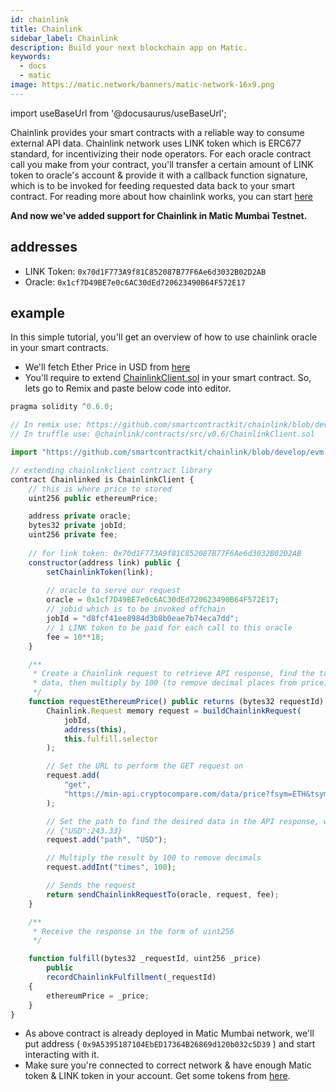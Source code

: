 ```yaml
---
id: chainlink
title: Chainlink
sidebar_label: Chainlink
description: Build your next blockchain app on Matic.
keywords:
  - docs
  - matic
image: https://matic.network/banners/matic-network-16x9.png 
---
```

import useBaseUrl from '@docusaurus/useBaseUrl';

Chainlink provides your smart contracts with a reliable way to consume external API data. Chainlink network uses LINK token which is ERC677 standard, for incentivizing their node operators. For each oracle contract call you make from your contract, you'll transfer a certain amount of LINK token to oracle's account & provide it with a callback function signature, which is to be invoked for feeding requested data back to your smart contract. For reading more about how chainlink works, you can start [here](https://docs.chain.link/docs/architecture-overview)

**And now we've added support for Chainlink in Matic Mumbai Testnet.**

## addresses

- LINK Token: `0x70d1F773A9f81C852087B77F6Ae6d3032B02D2AB`
- Oracle: `0x1cf7D49BE7e0c6AC30dEd720623490B64F572E17`

## example

In this simple tutorial, you'll get an overview of how to use chainlink oracle in your smart contracts. 

- We'll fetch Ether Price in USD from [here](https://min-api.cryptocompare.com/data/price?fsym=ETH&tsyms=USD)
- You'll require to extend [ChainlinkClient.sol](https://github.com/smartcontractkit/chainlink/blob/develop/evm-contracts/src/v0.6/ChainlinkClient.sol) in your smart contract. So, lets go to Remix and paste below code into editor.

```javascript
pragma solidity ^0.6.0;

// In remix use: https://github.com/smartcontractkit/chainlink/blob/develop/evm-contracts/src/v0.6/ChainlinkClient.sol
// In truffle use: @chainlink/contracts/src/v0.6/ChainlinkClient.sol

import "https://github.com/smartcontractkit/chainlink/blob/develop/evm-contracts/src/v0.6/ChainlinkClient.sol";

// extending chainlinkclient contract library
contract Chainlinked is ChainlinkClient {
    // this is where price to stored
    uint256 public ethereumPrice;

    address private oracle;
    bytes32 private jobId;
    uint256 private fee;
    
    // for link token: 0x70d1F773A9f81C852087B77F6Ae6d3032B02D2AB
    constructor(address link) public {
        setChainlinkToken(link);
        
        // oracle to serve our request
        oracle = 0x1cf7D49BE7e0c6AC30dEd720623490B64F572E17;
        // jobid which is to be invoked offchain 
        jobId = "d8fcf41ee8984d3b8b0eae7b74eca7dd";
        // 1 LINK token to be paid for each call to this oracle
        fee = 10**18;
    }

    /**
     * Create a Chainlink request to retrieve API response, find the target price
     * data, then multiply by 100 (to remove decimal places from price).
     */
    function requestEthereumPrice() public returns (bytes32 requestId) {
        Chainlink.Request memory request = buildChainlinkRequest(
            jobId,
            address(this),
            this.fulfill.selector
        );

        // Set the URL to perform the GET request on
        request.add(
            "get",
            "https://min-api.cryptocompare.com/data/price?fsym=ETH&tsyms=USD"
        );

        // Set the path to find the desired data in the API response, where the response format is:
        // {"USD":243.33}
        request.add("path", "USD");

        // Multiply the result by 100 to remove decimals
        request.addInt("times", 100);

        // Sends the request
        return sendChainlinkRequestTo(oracle, request, fee);
    }

    /**
     * Receive the response in the form of uint256
     */

    function fulfill(bytes32 _requestId, uint256 _price)
        public
        recordChainlinkFulfillment(_requestId)
    {
        ethereumPrice = _price;
    }
}
```

- As above contract is already deployed in Matic Mumbai network, we'll put address ( `0x9A5395187104EbED17364B26869d120b032c5D39` ) and start interacting with it.
- Make sure you're connected to correct network & have enough Matic token & LINK token in your account. Get some tokens from [here](https://faucet.matic.network/).
